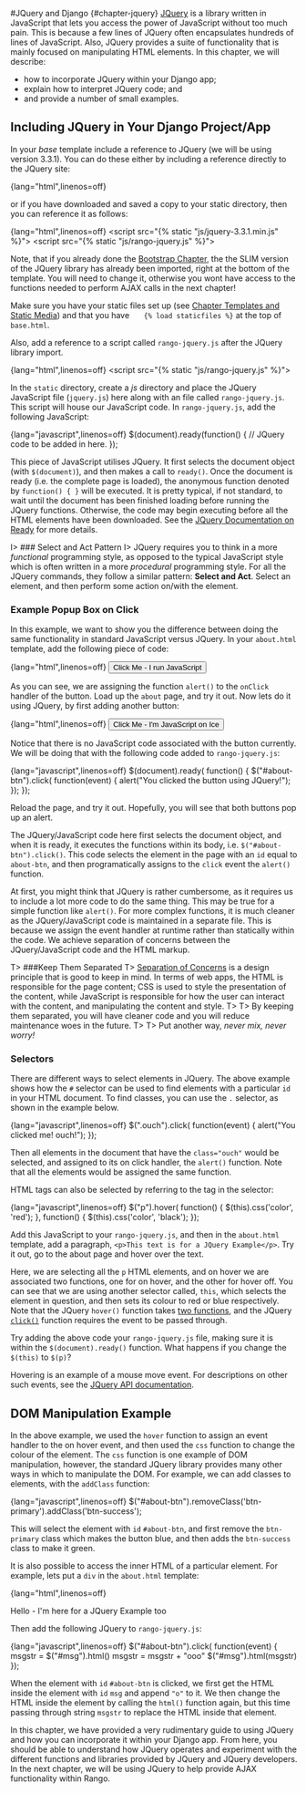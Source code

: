 #JQuery and Django {#chapter-jquery}
 [JQuery](https://jquery.com/) is a library written in JavaScript that lets you access the power of JavaScript without too much pain. 
 This is because a few lines of JQuery often encapsulates hundreds of lines of JavaScript. 
 Also, JQuery provides a suite of functionality that is mainly focused on manipulating HTML elements. 
 In this chapter, we will describe:

- how to incorporate JQuery within your Django app;
- explain how to interpret JQuery code; and
- and provide a number of small examples.

## Including JQuery in Your Django Project/App
In your *base* template include a reference to JQuery (we will be using version 3.3.1). You can do these either by including a reference directly to the JQuery site:

{lang="html",linenos=off}
 <script src="https://code.jquery.com/jquery-3.3.1.min.js" crossorigin="anonymous"></script>
	
or if you have downloaded and saved a copy to your static directory, then you can reference it as follows:

{lang="html",linenos=off}
	<script src="{% static "js/jquery-3.3.1.min.js" %}"></script>
	<script src="{% static "js/rango-jquery.js" %}"></script>

Note, that if you already done the [Bootstrap Chapter](#chapter-bootstrap), the the SLIM version of the JQuery library has already been imported, right at the bottom of the template.	You will need to change it, otherwise you wont have access to the functions needed to perform AJAX calls in the next chapter!

Make sure you have your static files set up (see [Chapter Templates and Static Media](#chapter-templates-static)) and that you have `	{% load staticfiles %}` at the top of `base.html`.

Also, add a reference to a script called `rango-jquery.js` after the JQuery library import.

{lang="html",linenos=off}
	<script src="{% static "js/rango-jquery.js" %}"></script>

In the `static` directory, create a *js* directory and place the JQuery JavaScript file (`jquery.js`) here along with an file called `rango-jquery.js`. This script will house our JavaScript code. In `rango-jquery.js`, add the following JavaScript:

{lang="javascript",linenos=off}
	$(document).ready(function() {
	    // JQuery code to be added in here.
	});

This piece of JavaScript utilises JQuery. It first selects the document object (with `$(document)`), and then makes a call to `ready()`. Once the document is ready (i.e. the complete page is loaded), the anonymous function denoted by `function() { }` will be executed. It is pretty typical, if not standard, to wait until the document has been finished loading before running the JQuery functions. Otherwise, the code may begin executing before all the HTML elements have been downloaded. See the [JQuery Documentation on Ready](http://api.jquery.com/ready/) for more details.

I> ### Select and Act Pattern
I> JQuery requires you to think in a more *functional* programming style, as opposed to the typical JavaScript style which is often written in a more *procedural* programming style. For all the JQuery commands, they follow a similar pattern: **Select and Act**. Select an element, and then perform some action on/with the element.

### Example Popup Box on Click
In this example, we want to show you the difference between doing the same functionality in standard JavaScript versus JQuery. In your `about.html` template, add the following piece of code:

{lang="html",linenos=off}
    <button  class="btn btn-primary" 
        onClick="alert('You clicked the button using inline JavaScript.');"> 
        Click Me - I run JavaScript 
    </button>

As you can see, we are assigning the function `alert()` to the `onClick` handler of the button. Load up the `about` page, and try it out. Now lets do it using JQuery, by first adding another button:

{lang="html",linenos=off}
	<button  class="btn btn-primary" id="about-btn"> 
	    Click Me - I'm JavaScript on Ice
    </button>

Notice that there is no JavaScript code associated with the button currently. We will be doing that with the following code added to `rango-jquery.js`:

{lang="javascript",linenos=off}
	$(document).ready( function() {
	    $("#about-btn").click( function(event) {
	        alert("You clicked the button using JQuery!");
	    });
	});

Reload the page, and try it out. Hopefully, you will see that both buttons pop up an alert.

The JQuery/JavaScript code here first selects the document object, and when it is ready, it executes the functions within its body, i.e. `$("#about-btn").click()`. This code selects the element in the page with an `id` equal to `about-btn`, and then programatically assigns to the `click` event the `alert()` function.

At first, you might think that JQuery is rather cumbersome, as it requires us to include a lot more code to do the same thing. This may be true for a simple function like `alert()`. For more complex functions, it is much cleaner as the JQuery/JavaScript code is maintained in a separate file. This is because we assign the event handler at runtime rather than statically within the code. We achieve separation of concerns between the JQuery/JavaScript code and the HTML markup.

T> ###Keep Them Separated
T> [Separation of Concerns](https://en.wikipedia.org/wiki/Separation_of_concerns) is a design principle that is good to keep in mind. In terms of web apps, the HTML is responsible for the page content; CSS is used to style the presentation of the content, while JavaScript is responsible for how the user can interact with the content, and manipulating the content and style.
T>
T> By keeping them separated, you will have cleaner code and you will reduce maintenance woes in the future.
T>
T> Put another way, *never mix, never worry!*

### Selectors
There are different ways to select elements in JQuery. The above example shows how the `#` selector can be used to find elements with a particular `id` in your HTML document. To find classes, you can use the `.` selector, as shown in the example below.

{lang="javascript",linenos=off}
	$(".ouch").click( function(event) {
	    alert("You clicked me! ouch!");
	});

Then all elements in the document that have the `class="ouch"` would be selected, and assigned to its on click handler, the `alert()` function. Note that all the elements would be assigned the same function.

HTML tags can also be selected by referring to the tag in the selector:

{lang="javascript",linenos=off}
	$("p").hover( function() {
	    $(this).css('color', 'red');
	}, 
	function() {
	    $(this).css('color', 'black');
	});

Add this JavaScript to your `rango-jquery.js`, and then in the `about.html` template, add a paragraph, `<p>This text is for a JQuery Example</p>`. Try it out, go to the about page and hover over the text.

Here, we are selecting all the `p` HTML elements, and on hover we are associated two functions, one for on hover, and the other for hover off. You can see that we are using another selector called, `this`, which selects the element in question, and then sets its colour to red or blue respectively. Note that the JQuery `hover()` function takes [two functions](http://api.jquery.com/hover/), and the JQuery [`click()`](http://api.jquery.com/click/) function requires the event to be passed through.

Try adding the above code your `rango-jquery.js` file, making sure it is within the `$(document).ready()` function. What happens if you change the `$(this)` to `$(p)`?

Hovering is an example of a mouse move event. For descriptions on other such events, see the [JQuery API documentation](http://api.jquery.com/category/events/mouse-events/).

## DOM Manipulation Example
In the above example, we used the `hover` function to assign an event handler to the on hover event, and then used the `css` function to change the colour of the element. The `css` function is one example of DOM manipulation, however, the standard JQuery library provides many other ways in which to manipulate the DOM. For example, we can add classes to elements, with the `addClass` function:

{lang="javascript",linenos=off}
	$("#about-btn").removeClass('btn-primary').addClass('btn-success');

This will select the element with `id` `#about-btn`, and first remove the `btn-primary` class which makes the button blue, and then adds the `btn-success` class to make it green. 

It is also possible to access the inner HTML of a particular element. For example, lets put a `div` in the `about.html` template:

{lang="html",linenos=off}
	<div id="msg">Hello  - I'm here for a JQuery Example too</div>

Then add the following JQuery to `rango-jquery.js`:

{lang="javascript",linenos=off}
	$("#about-btn").click( function(event) {
	    msgstr = $("#msg").html()
	    msgstr = msgstr + "ooo"
	    $("#msg").html(msgstr)
	});

When the element with `id` `#about-btn` is clicked, we first get the HTML inside the element with `id` `msg` and append `"o"` to it. We then change the HTML inside the element by calling the `html()` function again, but this time passing through string `msgstr` to replace the HTML inside that element.

In this chapter, we have provided a very rudimentary guide to using JQuery and how you can incorporate it within your Django app. From here, you should be able to understand how JQuery operates and experiment with the different functions and libraries provided by JQuery and JQuery developers. In the next chapter, we will be using JQuery to help provide AJAX functionality within Rango.